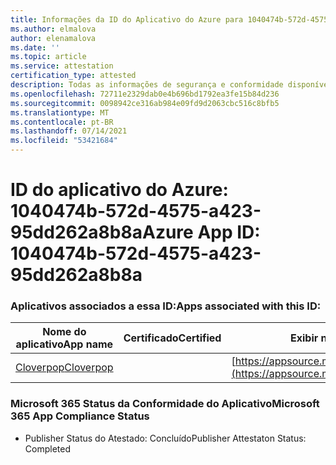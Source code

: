 ```yaml
---
title: Informações da ID do Aplicativo do Azure para 1040474b-572d-4575-a423-95dd262a8b8a
ms.author: elmalova
author: elenamalova
ms.date: ''
ms.topic: article
ms.service: attestation
certification_type: attested
description: Todas as informações de segurança e conformidade disponíveis para 1040474b-572d-4575-a423-95dd262a8b8a.
ms.openlocfilehash: 72711e2329dab0e4b696bd1792ea3fe15b84d236
ms.sourcegitcommit: 0098942ce316ab984e09fd9d2063cbc516c8bfb5
ms.translationtype: MT
ms.contentlocale: pt-BR
ms.lasthandoff: 07/14/2021
ms.locfileid: "53421684"
---
```

# <a name="azure-app-id-1040474b-572d-4575-a423-95dd262a8b8a"></a><span data-ttu-id="5d05e-103">ID do aplicativo do Azure: 1040474b-572d-4575-a423-95dd262a8b8a</span><span class="sxs-lookup"><span data-stu-id="5d05e-103">Azure App ID: 1040474b-572d-4575-a423-95dd262a8b8a</span></span>


### <a name="apps-associated-with-this-id"></a><span data-ttu-id="5d05e-104">Aplicativos associados a essa ID:</span><span class="sxs-lookup"><span data-stu-id="5d05e-104">Apps associated with this ID:</span></span>
| <span data-ttu-id="5d05e-105">**Nome do aplicativo**</span><span class="sxs-lookup"><span data-stu-id="5d05e-105">**App name**</span></span> | <span data-ttu-id="5d05e-106">**Certificado**</span><span class="sxs-lookup"><span data-stu-id="5d05e-106">**Certified**</span></span> | <span data-ttu-id="5d05e-107">**Exibir no AppSource**</span><span class="sxs-lookup"><span data-stu-id="5d05e-107">**View in AppSource**</span></span> |
|-|-|-|
| [<span data-ttu-id="5d05e-108">Cloverpop</span><span class="sxs-lookup"><span data-stu-id="5d05e-108">Cloverpop</span></span>](https://docs.microsoft.com/en-us/microsoft-365-app-certification/forward/WA200001803) |  | [https://appsource.microsoft.com/product/office/WA200001803](https://appsource.microsoft.com/product/office/WA200001803) |

### <a name="microsoft-365-app-compliance-status"></a><span data-ttu-id="5d05e-109">Microsoft 365 Status da Conformidade do Aplicativo</span><span class="sxs-lookup"><span data-stu-id="5d05e-109">Microsoft 365 App Compliance Status</span></span>
- <span data-ttu-id="5d05e-110">Publisher Status do Atestado: Concluído</span><span class="sxs-lookup"><span data-stu-id="5d05e-110">Publisher Attestaton Status: Completed</span></span>
